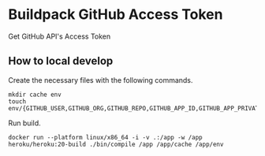 # Buildpack GitHub Access Token

Get GitHub API's Access Token

## How to local develop

Create the necessary files with the following commands.

```
mkdir cache env
touch env/{GITHUB_USER,GITHUB_ORG,GITHUB_REPO,GITHUB_APP_ID,GITHUB_APP_PRIVATE_KEY_BASE64}
```

Run build.

```
docker run --platform linux/x86_64 -i -v .:/app -w /app heroku/heroku:20-build ./bin/compile /app /app/cache /app/env
```
